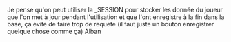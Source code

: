 Je pense qu'on peut utiliser la _SESSION pour stocker les donnée du joueur que l'on met à jour pendant l'utilisation et que l'ont enregistre à la fin dans la base,
ça evite de faire trop de requete (il faut juste un bouton enregistrer quelque chose comme ça)
Alban
